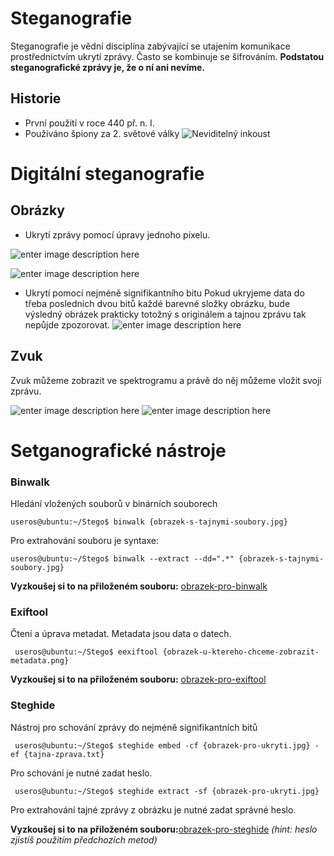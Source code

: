 # Steganografie
Steganografie je vědní disciplína zabývající se utajením komunikace prostřednictvím ukrytí zprávy.
Často se kombinuje se šifrováním.
**Podstatou steganografické zprávy je, že o ní ani nevíme.**

## Historie
- První použití v roce 440 př. n. l. 
- Používáno špiony za 2. světové války
![Neviditelný inkoust](https://i.ytimg.com/vi/-0VCZK9_yao/maxresdefault.jpg)

# Digitální steganografie
## Obrázky
- Ukrytí zprávy pomocí úpravy jednoho pixelu.

![enter image description here](https://cdn.discordapp.com/attachments/821112771763765248/965550512558710844/unknown.png)


![enter image description here](https://media.discordapp.net/attachments/821112771763765248/965550631270088704/unknown.png)

- Ukrytí pomocí nejméně signifikantního bitu
Pokud ukryjeme data do třeba posledních dvou bitů každé barevné složky obrázku, bude výsledný obrázek prakticky totožný s originálem a tajnou zprávu tak nepůjde zpozorovat.
![enter image description here](https://cdn.discordapp.com/attachments/821112771763765248/965552000509026324/unknown.png)

## Zvuk
Zvuk můžeme zobrazit ve spektrogramu a právě do něj můžeme vložit svoji zprávu.

![enter image description here](https://cdn.discordapp.com/attachments/821112771763765248/965552617579241472/unknown.png)
![enter image description here](https://cdn.discordapp.com/attachments/821112771763765248/965552687649259601/unknown.png)
# Setganografické nástroje
### Binwalk
Hledání vložených souborů v binárních souborech

    useros@ubuntu:~/Stego$ binwalk {obrazek-s-tajnymi-soubory.jpg}
    
 Pro extrahování souboru je syntaxe:
 

    useros@ubuntu:~/Stego$ binwalk --extract --dd=".*" {obrazek-s-tajnymi-soubory.jpg}

**Vyzkoušej si to na přiloženém souboru:** [obrazek-pro-binwalk](obrazek-pro-binwalk.jpg)
   
  ### Exiftool
  Čtení a úprava metadat. Metadata jsou data o datech.
  

     useros@ubuntu:~/Stego$ eexiftool {obrazek-u-ktereho-chceme-zobrazit-metadata.png}

**Vyzkoušej si to na přiloženém souboru:** [obrazek-pro-exiftool](obrazek-pro-exiftool.png)
### Steghide
Nástroj pro schování zprávy do nejméně signifikantních bitů

     useros@ubuntu:~/Stego$ steghide embed -cf {obrazek-pro-ukryti.jpg} -ef {tajna-zprava.txt}
Pro schování je nutné zadat heslo.

     useros@ubuntu:~/Stego$ steghide extract -sf {obrazek-pro-ukryti.jpg}
Pro extrahování tajné zprávy z obrázku je nutné zadat správné heslo.

**Vyzkoušej si to na přiloženém souboru:**[obrazek-pro-steghide](obrazek-pro-steghide.jpg)
*(hint: heslo zjistíš použitím předchozích metod)*
